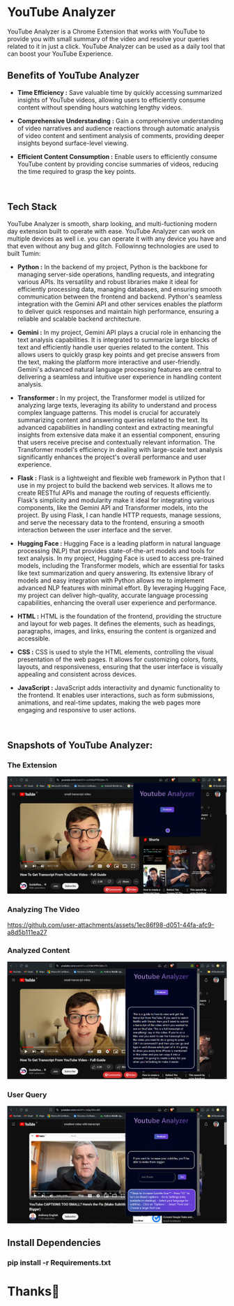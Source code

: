 # YouTube Analyzer

YouTube Analyzer is a Chrome Extension that works with YouTube to provide you with small summary of the video and resolve your queries related to it in just a click.
YouTube Analyzer can be used as a daily tool that can boost your YouTube Experience.
<br>

## Benefits of YouTube Analyzer

- **Time Efficiency :** Save valuable time by quickly accessing summarized insights of YouTube videos, allowing users to efficiently consume content without spending hours watching lengthy videos.

- **Comprehensive Understanding :**  Gain a comprehensive understanding of video narratives and audience reactions through automatic analysis of video content and sentiment analysis of comments, providing deeper insights beyond surface-level viewing.


- **Efficient Content Consumption :**  Enable users to efficiently consume YouTube content by providing concise summaries of videos, reducing the time required to grasp the key points.

<br>

## Tech Stack

YouTube Analyzer is smooth, sharp looking, and multi-fuctioning modern day extension built to operate with ease. YouTube Analyzer can work on multiple devices as well i.e. you can operate it with any device you have and that even without any bug and glitch.
Followinng technologies are used to built Tumin:

- **Python :** In the backend of my project, Python is the backbone for managing server-side operations, handling requests, and integrating various APIs. Its versatility and robust libraries make it ideal for efficiently processing data, managing databases, and ensuring smooth communication between the frontend and backend. Python's seamless integration with the Gemini API and other services enables the platform to deliver quick responses and maintain high performance, ensuring a reliable and scalable backend architecture.

- **Gemini :** In my project, Gemini API plays a crucial role in enhancing the text analysis capabilities. It is integrated to summarize large blocks of text and efficiently handle user queries related to the content. This allows users to quickly grasp key points and get precise answers from the text, making the platform more interactive and user-friendly. Gemini's advanced natural language processing features are central to delivering a seamless and intuitive user experience in handling content analysis.

- **Transformer :** In my project, the Transformer model is utilized for analyzing large texts, leveraging its ability to understand and process complex language patterns. This model is crucial for accurately summarizing content and answering queries related to the text. Its advanced capabilities in handling context and extracting meaningful insights from extensive data make it an essential component, ensuring that users receive precise and contextually relevant information. The Transformer model's efficiency in dealing with large-scale text analysis significantly enhances the project's overall performance and user experience.

- **Flask :** Flask is a lightweight and flexible web framework in Python that I use in my project to build the backend web services. It allows me to create RESTful APIs and manage the routing of requests efficiently. Flask's simplicity and modularity make it ideal for integrating various components, like the Gemini API and Transformer models, into the project. By using Flask, I can handle HTTP requests, manage sessions, and serve the necessary data to the frontend, ensuring a smooth interaction between the user interface and the server.

- **Hugging Face :** Hugging Face is a leading platform in natural language processing (NLP) that provides state-of-the-art models and tools for text analysis. In my project, Hugging Face is used to access pre-trained models, including the Transformer models, which are essential for tasks like text summarization and query answering. Its extensive library of models and easy integration with Python allows me to implement advanced NLP features with minimal effort. By leveraging Hugging Face, my project can deliver high-quality, accurate language processing capabilities, enhancing the overall user experience and performance.

- **HTML :** HTML is the foundation of the frontend, providing the structure and layout for web pages. It defines the elements, such as headings, paragraphs, images, and links, ensuring the content is organized and accessible.

- **CSS :** CSS is used to style the HTML elements, controlling the visual presentation of the web pages. It allows for customizing colors, fonts, layouts, and responsiveness, ensuring that the user interface is visually appealing and consistent across devices.

- **JavaScript :** JavaScript adds interactivity and dynamic functionality to the frontend. It enables user interactions, such as form submissions, animations, and real-time updates, making the web pages more engaging and responsive to user actions.

<br>

## Snapshots of YouTube Analyzer:


### The Extension

![image](https://github.com/Avinash0308/Youtube-Analyzer/blob/main/ReadMe_Images/Extension.png)

### Analyzing The Video

https://github.com/user-attachments/assets/1ec86f98-d051-44fa-afc9-a8d5b111ea27

### Analyzed Content

![image](https://github.com/Avinash0308/Youtube-Analyzer/blob/main/ReadMe_Images/Video_Summary.png)

### User Query

![image](https://github.com/Avinash0308/Youtube-Analyzer/blob/main/ReadMe_Images/Query.png)

## Install Dependencies

### pip install -r Requirements.txt

# Thanks💖
